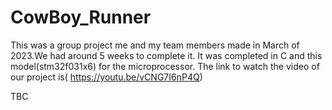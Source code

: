 # CowBoy_Runner

This was a group project me and my team members made in March of 2023.We had around 5 weeks to complete it. It was completed in C and this model(stm32f031x6) for the microprocessor.
The link to watch the video of our project is( https://youtu.be/vCNG7I6nP4Q)

TBC
